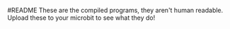 #README
These are the compiled programs, they aren't human readable.  
Upload these to your microbit to see what they do!
